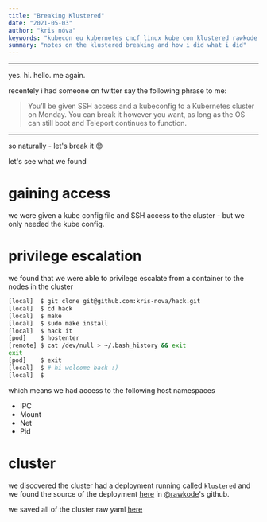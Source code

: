 ```yaml
---
title: "Breaking Klustered"
date: "2021-05-03"
author: "kris nóva"
keywords: "kubecon eu kubernetes cncf linux kube con klustered rawkode @rawkode"
summary: "notes on the klustered breaking and how i did what i did"
---
```

---

yes. hi. hello. me again.

recentely i had someone on twitter say the following phrase to me:

 > You’ll be given SSH access and a kubeconfig to a Kubernetes cluster on Monday. You can break it however you want, as long as the OS can still boot and Teleport continues to function. 

---

so naturally - let's break it 😊

let's see what we found

# gaining access

we were given a kube config file and SSH access to the cluster - but we only needed the kube config.

# privilege escalation

we found that we were able to privilege escalate from a container to the nodes in the cluster

```bash
[local]  $ git clone git@github.com:kris-nova/hack.git
[local]  $ cd hack
[local]  $ make
[local]  $ sudo make install
[local]  $ hack it
[pod]    $ hostenter
[remote] $ cat /dev/null > ~/.bash_history && exit
exit
[pod]    $ exit
[local]  $ # hi welcome back :)
[local]  $
```

which means we had access to the following host namespaces

 - IPC
 - Mount
 - Net
 - Pid

# cluster

we discovered the cluster had a deployment running called `klustered` and we found the source of the deployment [here](https://github.com/rawkode/klustered/tree/main/000-workload) in [@rawkode](https://github.com/rawkode)'s github.

we saved all of the cluster raw yaml [here](https://nivenly.com/assets/docs/klustered.yaml)

